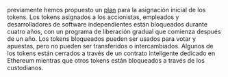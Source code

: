 previamente hemos propuesto un [plan](https://medium.com/starkware/part-3-starknet-token-design-5cc17af066c6) para la asignación inicial de los tokens. Los tokens asignados a los accionistas, empleados y desarrolladores de software independientes están bloqueados durante cuatro años, con un programa de liberación gradual que comienza después de un año. Los tokens bloqueados pueden ser usados para votar y apuestas, pero no pueden ser transferidos o intercambiados. Algunos de los tokens están cerrados a través de un contrato inteligente dedicado en Ethereum mientras que otros tokens están bloqueados a través de los custodianos.